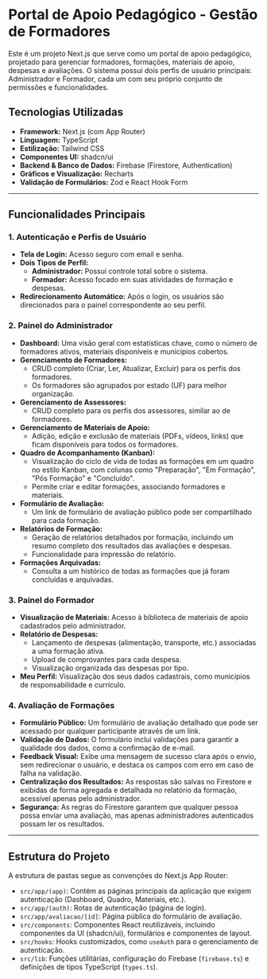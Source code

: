 # Portal de Apoio Pedagógico - Gestão de Formadores

Este é um projeto Next.js que serve como um portal de apoio pedagógico, projetado para gerenciar formadores, formações, materiais de apoio, despesas e avaliações. O sistema possui dois perfis de usuário principais: Administrador e Formador, cada um com seu próprio conjunto de permissões e funcionalidades.

## Tecnologias Utilizadas

- **Framework:** Next.js (com App Router)
- **Linguagem:** TypeScript
- **Estilização:** Tailwind CSS
- **Componentes UI:** shadcn/ui
- **Backend & Banco de Dados:** Firebase (Firestore, Authentication)
- **Gráficos e Visualização:** Recharts
- **Validação de Formulários:** Zod e React Hook Form 

---

## Funcionalidades Principais

### 1. Autenticação e Perfis de Usuário

- **Tela de Login:** Acesso seguro com email e senha.
- **Dois Tipos de Perfil:**
  - **Administrador:** Possui controle total sobre o sistema.
  - **Formador:** Acesso focado em suas atividades de formação e despesas.
- **Redirecionamento Automático:** Após o login, os usuários são direcionados para o painel correspondente ao seu perfil.

### 2. Painel do Administrador

- **Dashboard:** Uma visão geral com estatísticas chave, como o número de formadores ativos, materiais disponíveis e municípios cobertos.
- **Gerenciamento de Formadores:**
  - CRUD completo (Criar, Ler, Atualizar, Excluir) para os perfis dos formadores.
  - Os formadores são agrupados por estado (UF) para melhor organização.
- **Gerenciamento de Assessores:**
  - CRUD completo para os perfis dos assessores, similar ao de formadores.
- **Gerenciamento de Materiais de Apoio:**
  - Adição, edição e exclusão de materiais (PDFs, vídeos, links) que ficam disponíveis para todos os formadores.
- **Quadro de Acompanhamento (Kanban):**
  - Visualização do ciclo de vida de todas as formações em um quadro no estilo Kanban, com colunas como "Preparação", "Em Formação", "Pós Formação" e "Concluído".
  - Permite criar e editar formações, associando formadores e materiais.
- **Formulário de Avaliação:**
  - Um link de formulário de avaliação público pode ser compartilhado para cada formação.
- **Relatórios de Formação:**
  - Geração de relatórios detalhados por formação, incluindo um resumo completo dos resultados das avaliações e despesas.
  - Funcionalidade para impressão do relatório.
- **Formações Arquivadas:**
  - Consulta a um histórico de todas as formações que já foram concluídas e arquivadas.

### 3. Painel do Formador

- **Visualização de Materiais:** Acesso à biblioteca de materiais de apoio cadastrados pelo administrador.
- **Relatório de Despesas:**
  - Lançamento de despesas (alimentação, transporte, etc.) associadas a uma formação ativa.
  - Upload de comprovantes para cada despesa.
  - Visualização organizada das despesas por tipo.
- **Meu Perfil:** Visualização dos seus dados cadastrais, como municípios de responsabilidade e currículo.

### 4. Avaliação de Formações

- **Formulário Público:** Um formulário de avaliação detalhado que pode ser acessado por qualquer participante através de um link.
- **Validação de Dados:** O formulário inclui validações para garantir a qualidade dos dados, como a confirmação de e-mail.
- **Feedback Visual:** Exibe uma mensagem de sucesso clara após o envio, sem redirecionar o usuário, e destaca os campos com erro em caso de falha na validação.
- **Centralização dos Resultados:** As respostas são salvas no Firestore e exibidas de forma agregada e detalhada no relatório da formação, acessível apenas pelo administrador.
- **Segurança:** As regras do Firestore garantem que qualquer pessoa possa enviar uma avaliação, mas apenas administradores autenticados possam ler os resultados.

---

## Estrutura do Projeto

A estrutura de pastas segue as convenções do Next.js App Router:

- `src/app/(app)`: Contém as páginas principais da aplicação que exigem autenticação (Dashboard, Quadro, Materiais, etc.).
- `src/app/(auth)`: Rotas de autenticação (página de login).
- `src/app/avaliacao/[id]`: Página pública do formulário de avaliação.
- `src/components`: Componentes React reutilizáveis, incluindo componentes da UI (shadcn/ui), formulários e componentes de layout.
- `src/hooks`: Hooks customizados, como `useAuth` para o gerenciamento de autenticação.
- `src/lib`: Funções utilitárias, configuração do Firebase (`firebase.ts`) e definições de tipos TypeScript (`types.ts`). 